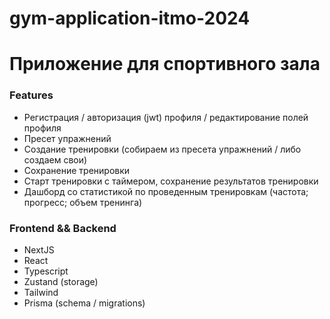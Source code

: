 # gym-application-itmo-2024

# Приложение для спортивного зала 

### Features
- Регистрация / авторизация (jwt) профиля / редактирование полей профиля
- Пресет упражнений
- Создание тренировки (собираем из пресета упражнений / либо создаем свои)
- Сохранение тренировки
- Старт тренировки с таймером, сохранение результатов тренировки
- Дашборд со статистикой по проведенным тренировкам (частота; прогресс; объем тренинга)

### Frontend && Backend
- NextJS
- React
- Typescript
- Zustand (storage)
- Tailwind
- Prisma (schema / migrations)

